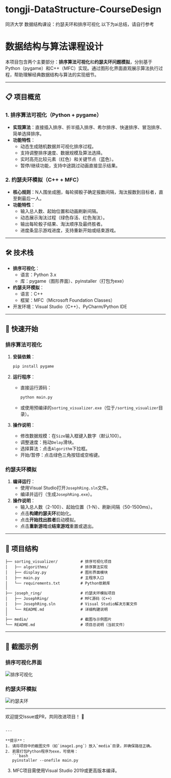 # tongji-DataStructure-CourseDesign
同济大学 数据结构课设：约瑟夫环和排序可视化
以下为ai总结，请自行参考
# 数据结构与算法课程设计

本项目包含两个主要部分：**排序算法可视化**和**约瑟夫环问题模拟**，分别基于Python（pygame）和C++（MFC）实现。通过图形化界面直观展示算法执行过程，帮助理解经典数据结构与算法的实现细节。

---

## 📋 项目概览

### 1. 排序算法可视化（Python + pygame）
- **实现算法**：直接插入排序、折半插入排序、希尔排序、快速排序、冒泡排序、简单选择排序。
- **功能特性**：
  - 动态生成随机数据并可视化排序过程。
  - 支持调整排序速度、数据规模及算法选择。
  - 实时高亮比较元素（红色）和关键节点（蓝色）。
  - 暂停/继续功能，支持中途跳过动画直接显示结果。

### 2. 约瑟夫环模拟（C++ + MFC）
- **核心规则**：N人围坐成圈，每轮掷骰子确定报数间隔，淘汰报数到目标者，直至剩最后一人。
- **功能特性**：
  - 输入总人数、起始位置和动画刷新间隔。
  - 动态展示淘汰过程（绿色存活、红色淘汰）。
  - 输出每轮骰子结果、淘汰顺序及最终胜者。
  - 进度条显示游戏进度，支持重新开始或结束游戏。

---

## 🛠️ 技术栈
- **排序可视化**：
  - 语言：Python 3.x
  - 库：pygame（图形界面）、pyinstaller（打包为exe）
- **约瑟夫环模拟**：
  - 语言：C++
  - 框架：MFC（Microsoft Foundation Classes）
- 开发环境：Visual Studio（C++）、PyCharm/Python IDE

---

## 🚀 快速开始

### 排序算法可视化
1. **安装依赖**：
   ```bash
   pip install pygame
   ```
2. **运行程序**：
   - 直接运行源码：
     ```bash
     python main.py
     ```
   - 或使用预编译的`sorting_visualizer.exe`（位于`/sorting_visualizer`目录）。

3. **操作说明**：
   - 修改数据规模：在`Size`输入框键入数字（默认100）。
   - 调整速度：拖动`Delay`滑块。
   - 选择算法：点击`Algorithm`下拉框。
   - 开始/暂停：点击绿色三角按钮或空格键。

### 约瑟夫环模拟
1. **编译运行**：
   - 使用Visual Studio打开`JosephRing.sln`文件。
   - 编译并运行（生成`JosephRing.exe`）。
2. **操作说明**：
   - 输入总人数（2-100）、起始位置（1-N）、刷新间隔（50-1500ms）。
   - 点击**构建约瑟夫环**初始化。
   - 点击**开始找出胜者**启动模拟。
   - 点击**重新游戏**或**结束游戏**重置或退出。

---

## 📂 项目结构

```
├── sorting_visualizer/          # 排序可视化项目
│   ├── algorithms/              # 排序算法实现
│   ├── display.py               # 图形界面模块
│   ├── main.py                  # 主程序入口
│   └── requirements.txt         # Python依赖库
│
├── joseph_ring/                 # 约瑟夫环模拟项目
│   ├── JosephRing/              # MFC源码（C++）
│   ├── JosephRing.sln           # Visual Studio解决方案文件
│   └── README.md                # 详细构建说明
│
├── media/                       # 截图与示例图片
└── README.md                    # 项目总说明（当前文件）
```

---

## 📸 截图示例

### 排序可视化界面
![排序可视化](media/image1.png)

### 约瑟夫环模拟
![约瑟夫环](media/image7.png)

---

欢迎提交Issue或PR，共同改进项目！ 🚀
``` 

---

**提示**：  
1. 请将项目中的截图文件（如`image1.png`）放入`media`目录，并确保路径正确。  
2. 若需打包Python程序为exe，可使用：  
   ```bash
   pyinstaller --onefile main.py
   ```  
3. MFC项目需使用Visual Studio 2019或更高版本编译。
